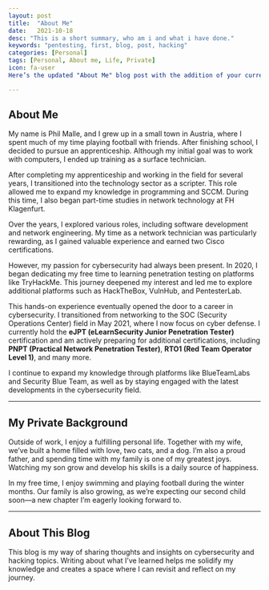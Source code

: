 ```yaml
---
layout: post
title:  "About Me"
date:   2021-10-18
desc: "This is a short summary, who am i and what i have done."
keywords: "pentesting, first, blog, post, hacking"
categories: [Personal]
tags: [Personal, About me, Life, Private]
icon: fa-user
Here’s the updated "About Me" blog post with the addition of your current **eJPT certification** and plans for future certifications like **PNPT**, **RTO1**, and others:

---
```


## About Me

My name is Phil Malle, and I grew up in a small town in Austria, where I spent much of my time playing football with friends. After finishing school, I decided to pursue an apprenticeship. Although my initial goal was to work with computers, I ended up training as a surface technician.  

After completing my apprenticeship and working in the field for several years, I transitioned into the technology sector as a scripter. This role allowed me to expand my knowledge in programming and SCCM. During this time, I also began part-time studies in network technology at FH Klagenfurt.  

Over the years, I explored various roles, including software development and network engineering. My time as a network technician was particularly rewarding, as I gained valuable experience and earned two Cisco certifications.  

However, my passion for cybersecurity had always been present. In 2020, I began dedicating my free time to learning penetration testing on platforms like TryHackMe. This journey deepened my interest and led me to explore additional platforms such as HackTheBox, VulnHub, and PentesterLab.  

This hands-on experience eventually opened the door to a career in cybersecurity. I transitioned from networking to the SOC (Security Operations Center) field in May 2021, where I now focus on cyber defense. I currently hold the **eJPT (eLearnSecurity Junior Penetration Tester)** certification and am actively preparing for additional certifications, including **PNPT (Practical Network Penetration Tester)**, **RTO1 (Red Team Operator Level 1)**, and many more.  

I continue to expand my knowledge through platforms like BlueTeamLabs and Security Blue Team, as well as by staying engaged with the latest developments in the cybersecurity field.  

---

## My Private Background

Outside of work, I enjoy a fulfilling personal life. Together with my wife, we’ve built a home filled with love, two cats, and a dog. I’m also a proud father, and spending time with my family is one of my greatest joys. Watching my son grow and develop his skills is a daily source of happiness.  

In my free time, I enjoy swimming and playing football during the winter months. Our family is also growing, as we’re expecting our second child soon—a new chapter I’m eagerly looking forward to.  

---

## About This Blog

This blog is my way of sharing thoughts and insights on cybersecurity and hacking topics. Writing about what I’ve learned helps me solidify my knowledge and creates a space where I can revisit and reflect on my journey.  
